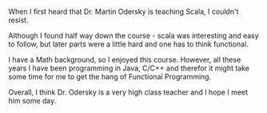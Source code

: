 When I first heard that Dr. Martin Odersky is teaching Scala, I couldn't resist.

Although I found half way down the course - scala was interesting and easy to follow, but later parts
were a little hard and one has to think functional.  

I have a Math background, so I enjoyed this course.  However, all these years I have been programming in Java, C/C++
and therefor it might take some time for me to get the hang of Functional Programming.

Overall, I think Dr. Odersky is a very high class teacher and I hope I meet him some day.
